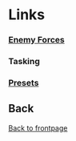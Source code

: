 # Links

### [Enemy Forces](/Docs/Enemy.html)
### Tasking
### [Presets](/OPUF-Brief/Docs/Presets.html)


## Back
[Back to frontpage](https://132nd-vwing.github.io/OPUF-Brief/)